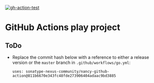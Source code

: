 <!--![gh-action-test](https://github.com/bhamail/gh-action-test/workflows/Go/badge.svg)-->
<a href="https://github.com/bhamail/gh-action-test/actions?query=workflow%3AGo"><img src="https://github.com/bhamail/gh-action-test/workflows/Go/badge.svg" alt="gh-action-test"></img></a>

GitHub Actions play project
===========================

ToDo
----
* Replace the commit hash below with a reference to either a release version or the `master` branch
in `.github/workflows/go.yml`:

    ```
    uses: sonatype-nexus-community/nancy-github-action@811b6670e343fc48fde273906404adaac9bd3885
    ```
